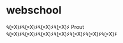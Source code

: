webschool
=========

 ٩(×̯X)۶٩(×̯X)۶٩(×̯X)۶٩(×̯X)۶ Prout ٩(×̯X)۶٩(×̯X)۶٩(×̯X)۶٩(×̯X)۶٩(×̯X)۶٩(×̯X)۶٩(×̯X)۶
